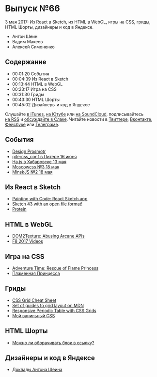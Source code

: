 # Выпуск №66

3 мая 2017: Из React в Sketch, из HTML в WebGL, игры на CSS, гриды, HTML Шорты, дизайнеры и код в Яндексе.

- Антон Шеин
- Вадим Макеев
- Алексей Симоненко

## Содержание

- 00:01:20 События
- 00:04:39 Из React в Sketch
- 00:13:44 HTML в WebGL
- 00:23:17 Игра на CSS
- 00:31:30 Гриды
- 00:43:30 HTML Шорты
- 00:45:02 Дизайнеры и код в Яндексе

Слушайте [в iTunes](https://itunes.apple.com/ru/podcast/veb-standarty/id1080500016), [на Ютубе](https://www.youtube.com/playlist?list=PLMBnwIwFEFHcwuevhsNXkFTcadeX5R1Go) или [на SoundCloud](https://soundcloud.com/web-standards), подписывайтесь [на RSS](https://web-standards.ru/podcast/feed/) и [обсуждайте в Слаке](http://slack.web-standards.ru/). Читайте новости в [Твиттере](https://twitter.com/webstandards_ru), [Вконтакте](https://vk.com/webstandards_ru), [Фейсбуке](https://www.facebook.com/webstandardsru) или [Телеграме](https://t.me/webstandards_ru).

## События

- [Design Prosmotr](http://designprosmotr.ru/)
- [pitercss_conf в Питере 16 июня](https://pitercss.com/)
- [Ha.js в Хабаровске 13 мая](http://hajs.ru/)
- [Moscowcss №3 18 мая](https://moscowcss.timepad.ru/event/480215/)
- [MinskJS №2 18 мая](https://minskjs.timepad.ru/event/479052/)

## Из React в Sketch

- [Painting with Code: React Sketch.app](http://airbnb.design/painting-with-code/)
- [Sketch 43 with an open file format!](https://medium.com/p/ae62e7e7c223)
- [Protein](http://theprotein.io/)

## HTML в WebGL

- [DOM2Texture: Abusing Arcane APIs](http://dassur.ma/things/dom2texture/)
- [F8 2017 Videos](https://developers.facebook.com/videos/?category=f8_2017)

## Игра на CSS

- [Adventure Time: Rescue of Flame Princess](http://minocernota.com/articles/pure_css_game/)
- [Пламенная Принцесса](http://ru.adventuretime.wikia.com/wiki/Пламенная_Принцесса)

## Гриды

- [CSS Grid Cheat Sheet](https://alialaa.github.io/css-grid-cheat-sheet/)
- [Set of guides to grid layout on MDN](http://gridbyexample.com/news/2017/03/07/grid-ships-in-firefox/)
- [Responsive Periodic Table with CSS Grids](https://codepen.io/dudleystorey/full/rmWMXY/)
- [Мой ванильный CSS](https://youtu.be/CaDnbOjXjRg)

## HTML Шорты

- [Можно ли оборачивать блок в ссылку?](https://youtu.be/JEItJ4nyl68?list=PLQJNT2fdCJngOj0mGZaTcZRyfSBTCWHe1)

## Дизайнеры и код в Яндексе

- [Доклады Антона Шеина](https://events.yandex.ru/lib/people/3421690/)
